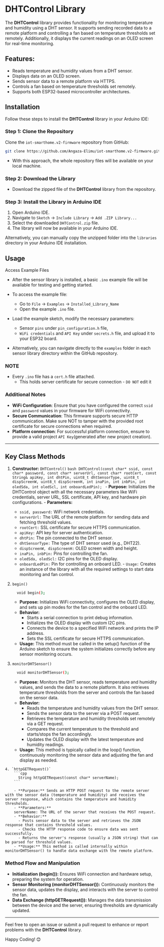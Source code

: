 
# DHTControl Library

The **DHTControl** library provides functionality for monitoring temperature and humidity using a DHT sensor. It supports sending recorded data to a remote platform and controlling a fan based on temperature thresholds set remotely. Additionally, it displays the current readings on an OLED screen for real-time monitoring.

## Features:

- Reads temperature and humidity values from a DHT sensor.
- Displays data on an OLED screen.
- Sends sensor data to a remote platform via HTTPS.
- Controls a fan based on temperature thresholds set remotely.
- Supports both ESP32-based microcontroller architectures.

## Installation

Follow these steps to install the **DHTControl** library in your Arduino IDE:

### Step 1: Clone the Repository 
   Clone the `iot-smarthome.v2-firmware` repository from GitHub:
   ```bash
   git clone https://github.com/Angaza-Elimu/iot-smarthome.v2-firmware.git
   ```
   - With this approach, the whole repository files will be available on your local machine.
   
### Step 2: Download the Library

- Download the zipped file of the **DHTControl** library from the repository.

### Step 3: Install the Library in Arduino IDE

1. Open Arduino IDE.
2. Navigate to `Sketch` -> `Include Library` -> `Add .ZIP Library...`
3. Select the downloaded `DHTControl.zip` file.
4. The library will now be available in your Arduino IDE.

Alternatively, you can manually copy the unzipped folder into the `libraries` directory in your Arduino IDE installation.

## Usage

Access Example Files
   - After the sensor library is installed, a basic `.ino` example file will be available for testing and getting started.
   - To access the example file:
     - Go to `File` -> `Examples` -> `Installed_Library_Name`
     - Open the example `.ino` file.
   - Load the example sketch, modify the necessary parameters:
      - Sensor `pins` under `pin_configuration.h` file,
      - `WiFi credentials` and `API Key` under `secrets.h` file, and upload it to your ESP32 board.

   - Alternatively, you can navigate directly to the `examples` folder in each sensor library directory within the GitHub repository.

### NOTE
  - Every `.ino` file has a `cert.h` file attached.
    - This holds server certificate for secure connection - `DO NOT` edit it
    
### Additional Notes

  - **WiFi Configuration**: Ensure that you have configured the correct `ssid` and `password` values in your firmware for WiFi connectivity.
  - **Secure Communication**: This firmware supports secure HTTP communication. Make sure NOT to tamper with the provided root certificate for secure connections when required.
  - **Platform connection**: For successful platform connection, ensure to provide a valid project `API Key`(generated after new project creation).

  ---

## Key Class Methods

  1. **Constructor:** `DHTControl()`
    ```bash
    DHTControl(const char* ssid, const char* password, const char* serverUrl, const char* rootCert, const String& apiKey, int dhtPin, uint8_t dhtSensorType, uint8_t dispScreenW, uint8_t dispScreenH, int inaPin, int inbPin, int oledSda, int oledScl, int onboardLedPin);
    ```
    - **Purpose:** Initializes the DHTControl object with all the necessary parameters like WiFi credentials, server URL, SSL certificate, API key, and hardware pin configurations.
    - **Parameters:**
      - `ssid, password:` WiFi network credentials.
      - `serverUrl:` The URL of the remote platform for sending data and fetching threshold values.
      - `rootCert:` SSL certificate for secure HTTPS communication.
      - `apiKey:` API key for server authentication.
      - `dhtPin:` The pin connected to the DHT sensor.
      - `dhtSensorType:` The type of DHT sensor used (e.g., DHT22).
      - `dispScreenW, dispScreenH:` OLED screen width and height.
      - `inaPin, inbPin:` Pins for controlling the fan.
      - `oledSda, oledScl:` I2C pins for the OLED display.
      - `onboardLedPin:` Pin for controlling an onboard LED.
    - `Usage:` Creates an instance of the library with all the required settings to start data monitoring and fan control.

  2. `begin()`
      ```bash
        void begin();
      ```
      - **Purpose:** Initializes WiFi connectivity, configures the OLED display, and sets up pin modes for the fan control and the onboard LED.
      - **Behavior:**
        - Starts a serial connection to print debug information.
        - Initializes the OLED display with custom I2C pins.
        - Connects the device to a specified WiFi network and prints the IP address.
        - Sets the SSL certificate for secure HTTPS communication.
      - **Usage:** This method must be called in the setup() function of the Arduino sketch to ensure the system initializes correctly before any sensor monitoring occurs.

  3. `monitorDHTSensor()`
      ```bash
        void monitorDHTSensor();
      ```
      - **Purpose:** Monitors the DHT sensor, reads temperature and humidity values, and sends the data to a remote platform. It also retrieves temperature thresholds from the server and controls the fan based on the sensor data.
      - **Behavior:**
        - Reads the temperature and humidity values from the DHT sensor.
        - Sends the sensor data to the server via a POST request.
        - Retrieves the temperature and humidity thresholds set remotely via a GET request.
        - Compares the current temperature to the threshold and starts/stops the fan accordingly.
        - Updates the OLED display with the latest temperature and humidity readings.
      - **Usage:** This method is typically called in the loop() function, continuously monitoring the sensor data and adjusting the fan and display as needed.

    4. `httpGETRequest()`
        ```cpp
          String httpGETRequest(const char* serverName);
        ```
        
        - **Purpose:** Sends an HTTP POST request to the remote server with the sensor data (temperature and humidity) and receives the server response, which contains the temperature and humidity thresholds.
        - **Parameters:**
        serverName: The URL of the server that receives the POST request.
        - **Behavior:**
          - Posts sensor data to the server and retrieves the JSON response that contains threshold values.
          - Checks the HTTP response code to ensure data was sent successfully.
          - Returns the server's response (usually a JSON string) that can be parsed for threshold values.
        - **Usage:** This method is called internally within monitorDHTSensor() to handle data exchange with the remote platform.


### Method Flow and Manipulation
  - **Initialization (begin()):** Ensures WiFi connection and hardware setup, preparing the system for operation.
  - **Sensor Monitoring (monitorDHTSensor()):** Continuously monitors the sensor data, updates the display, and interacts with the server to control the fan.
  - **Data Exchange (httpGETRequest()):** Manages the data transmission between the device and the server, ensuring thresholds are dynamically updated.
      
  
  ---

  Feel free to open an issue or submit a pull request to enhance or report problems with the **DHTControl** library.

  Happy Coding! 😊
